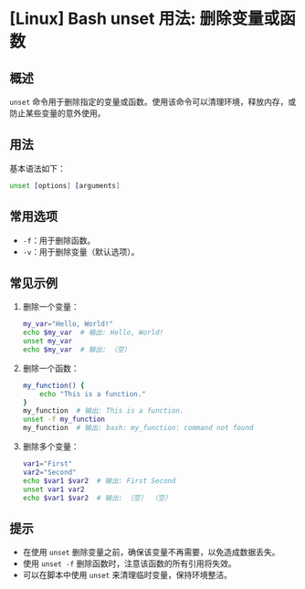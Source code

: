 # [Linux] Bash unset 用法: 删除变量或函数

## 概述
`unset` 命令用于删除指定的变量或函数。使用该命令可以清理环境，释放内存，或防止某些变量的意外使用。

## 用法
基本语法如下：
```bash
unset [options] [arguments]
```

## 常用选项
- `-f`：用于删除函数。
- `-v`：用于删除变量（默认选项）。

## 常见示例
1. 删除一个变量：
   ```bash
   my_var="Hello, World!"
   echo $my_var  # 输出: Hello, World!
   unset my_var
   echo $my_var  # 输出: （空）
   ```

2. 删除一个函数：
   ```bash
   my_function() {
       echo "This is a function."
   }
   my_function  # 输出: This is a function.
   unset -f my_function
   my_function  # 输出: bash: my_function: command not found
   ```

3. 删除多个变量：
   ```bash
   var1="First"
   var2="Second"
   echo $var1 $var2  # 输出: First Second
   unset var1 var2
   echo $var1 $var2  # 输出: （空） （空）
   ```

## 提示
- 在使用 `unset` 删除变量之前，确保该变量不再需要，以免造成数据丢失。
- 使用 `unset -f` 删除函数时，注意该函数的所有引用将失效。
- 可以在脚本中使用 `unset` 来清理临时变量，保持环境整洁。